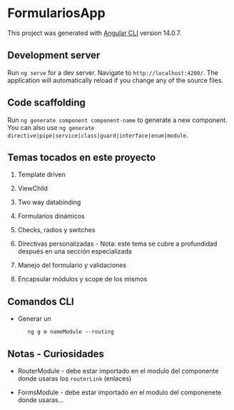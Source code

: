# FormulariosApp

This project was generated with [Angular CLI](https://github.com/angular/angular-cli) version 14.0.7.

## Development server

Run `ng serve` for a dev server. Navigate to `http://localhost:4200/`. The application will automatically reload if you change any of the source files.

## Code scaffolding

Run `ng generate component component-name` to generate a new component. You can also use `ng generate directive|pipe|service|class|guard|interface|enum|module`.

## Temas tocados en este proyecto

1. Template driven

2. ViewChild

3. Two way databinding

4. Formularios dinámicos

5. Checks, radios y switches

6. Directivas personalizadas - Nota: este tema se cubre a profundidad después en una sección especializada

7. Manejo del formulario y validaciones

8. Encapsular módulos y scope de los mismos

## Comandos CLI

- Generar un

   ```CLI
      ng g m nameModule --routing
   ```

## Notas - Curiosidades

- RouterModule - debe estar importado en el modulo del componente donde usaras los `routerLink` (enlaces)

- FormsModule - debe estar importado en el modulo del componenete donde usaras...
